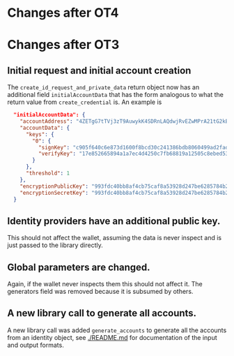 # Changes after OT4



# Changes after OT3

## Initial request and initial account creation

The `create_id_request_and_private_data` return object now has an additional
field `initialAccountData` that has the form analogous to what the return value
from `create_credential` is. An example is

```json
  "initialAccountData": {
    "accountAddress": "4ZETgG7tTVj3zT9AuwykK4SDRnLAQdwjRvEZwMPrA21tG2kBTa",
    "accountData": {
      "keys": {
        "0": {
          "signKey": "c905f640c6e873d1600f8bcd30c241386bdb8060499ad2fad016931a196e411a",
          "verifyKey": "17e852665894a1a7ec4d4250c7fb68819a12505c8ebed53ee59869eb119330b6"
        }
      },
      "threshold": 1
    },
    "encryptionPublicKey": "993fdc40bb8af4cb75caf8a53928d247be6285784b29578a06df312c28854c1bfac2fd0183967338b578772398d4120196b4864a9fec966f68e6c2c7ab474c8355c7ffdc6fa4afd70a91dc0cd83bb33df7c8e7e54fed77298c5bd803ab6a0e9f",
    "encryptionSecretKey": "993fdc40bb8af4cb75caf8a53928d247be6285784b29578a06df312c28854c1bfac2fd0183967338b578772398d412016497cd56dad49fa369404216f0108cfa366b74abbd1a3692f9ed140e46cd3ec9"
  }
```

## Identity providers have an additional public key.

This should not affect the wallet, assuming the data is never inspect and is
just passed to the library directly.

## Global parameters are changed.

Again, if the wallet never inspects them this should not affect it. The
generators field was removed because it is subsumed by others.

## A new library call to generate all accounts.

A new library call was added `generate_accounts` to generate all the accounts
from an identity object, see [./README.md](./README.md) for documentation of the
input and output formats.
